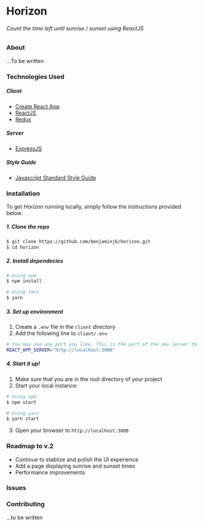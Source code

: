 # Horizon
###### _Count the time left until sunrise / sunset using ReactJS_

### About

<!--
OUTLINE

  1. Something fun to start it all out - make it catchy
  2. There should be some type of story to it
  3. Some pictures showing the various states
  4. Manually change the positon of the sun

-->
...To be written

### Technologies Used

##### Client
* [Create React App](https://github.com/facebookincubator/create-react-app)
* [ReactJS](https://facebook.github.io/react/)
* [Redux](http://redux.js.org/)

##### Server
* [ExpressJS](http://expressjs.com/)

##### Style Guide
* [Javascript Standard Style Guide](http://standardjs.com/)

### Installation

To get _Horizon_ running locally, simply follow the instructions provided below.

##### 1. Clone the repo

  ```bash
  $ git clone https://github.com/benjaminj6/horizon.git
  $ cd horizon
  ```

##### 2. Install dependecies

  ```bash
  # Using npm
  $ npm install

  # Using Yarn
  $ yarn
  ```

##### 3. Set up environment

1. Create a `.env` file in the `client` directory
2. Add the following line to `client/.env`

  ```bash
  # You may use any port you like. This is the port of the dev server that serves client html. The backend server will run on port 3001 by default
  REACT_APP_SERVER="http://localhost:3000"
  ```

##### 4. Start it up!
1. Make sure that you are in the root directory of your project
2. Start your local instance:

  ```bash
  # Using npm
  $ npm start

  # Using yarn
  $ yarn start
  ```

3. Open your browser to `http://localhost:3000`

### Roadmap to v.2

* Continue to stablize and polish the UI experience
* Add a page displaying sunrise and sunset times
* Performance improvements

### Issues

<!--
Report issues @ ____
-->

### Contributing

<!--
OUTLINE

  1. Really happy to have contributions - or something along that line
  2. Guidelines

    - Has to match the Standard styl guide
    - Should be tested
-->

...to be written
